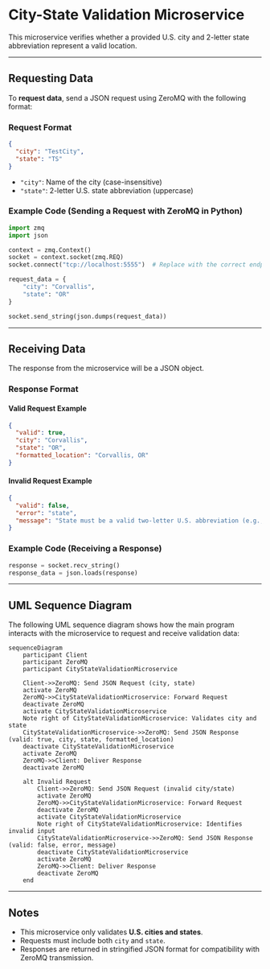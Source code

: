 
# City-State Validation Microservice

This microservice verifies whether a provided U.S. city and 2-letter state abbreviation represent a valid location. 

---

## Requesting Data

To **request data**, send a JSON request using ZeroMQ with the following format:

### Request Format

```json
{
  "city": "TestCity",
  "state": "TS"
}
```

- `"city"`: Name of the city (case-insensitive)
- `"state"`: 2-letter U.S. state abbreviation (uppercase)

### Example Code (Sending a Request with ZeroMQ in Python)

```python
import zmq
import json

context = zmq.Context()
socket = context.socket(zmq.REQ)
socket.connect("tcp://localhost:5555")  # Replace with the correct endpoint

request_data = {
    "city": "Corvallis",
    "state": "OR"
}

socket.send_string(json.dumps(request_data))
```

---

## Receiving Data

The response from the microservice will be a JSON object.

### Response Format

#### Valid Request Example

```json
{
  "valid": true,
  "city": "Corvallis",
  "state": "OR",
  "formatted_location": "Corvallis, OR"
}
```

#### Invalid Request Example

```json
{
  "valid": false,
  "error": "state",
  "message": "State must be a valid two-letter U.S. abbreviation (e.g., 'CA')."
}
```

### Example Code (Receiving a Response)

```python
response = socket.recv_string()
response_data = json.loads(response)
```

---

## UML Sequence Diagram

The following UML sequence diagram shows how the main program interacts with the microservice to request and receive validation data:

```mermaid
sequenceDiagram
    participant Client
    participant ZeroMQ
    participant CityStateValidationMicroservice

    Client->>ZeroMQ: Send JSON Request (city, state)
    activate ZeroMQ
    ZeroMQ->>CityStateValidationMicroservice: Forward Request
    deactivate ZeroMQ
    activate CityStateValidationMicroservice
    Note right of CityStateValidationMicroservice: Validates city and state
    CityStateValidationMicroservice->>ZeroMQ: Send JSON Response (valid: true, city, state, formatted_location)
    deactivate CityStateValidationMicroservice
    activate ZeroMQ
    ZeroMQ->>Client: Deliver Response
    deactivate ZeroMQ

    alt Invalid Request
        Client->>ZeroMQ: Send JSON Request (invalid city/state)
        activate ZeroMQ
        ZeroMQ->>CityStateValidationMicroservice: Forward Request
        deactivate ZeroMQ
        activate CityStateValidationMicroservice
        Note right of CityStateValidationMicroservice: Identifies invalid input
        CityStateValidationMicroservice->>ZeroMQ: Send JSON Response (valid: false, error, message)
        deactivate CityStateValidationMicroservice
        activate ZeroMQ
        ZeroMQ->>Client: Deliver Response
        deactivate ZeroMQ
    end
```

---

## Notes

- This microservice only validates **U.S. cities and states**.
- Requests must include both `city` and `state`.
- Responses are returned in stringified JSON format for compatibility with ZeroMQ transmission.
